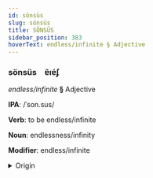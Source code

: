 ```yaml
---
id: sönsüs
slug: sönsüs
title: SÖNSÜS
sidebar_position: 383
hoverText: endless/infinite § Adjective
---
```


### sönsüs&emsp;<span kind="abugida">ɐ̃ıɐ́ʄ</span>

*endless/infinite* **§** Adjective

**IPA**: /ˈson.sus/

**Verb**: to be endless/infinite

**Noun**: endlessness/infinity

**Modifier**: endless/infinite

<details>
    <summary>Origin</summary>
    Turkish sonsuz /sɔn.súz/<br/>
    <em>Turkic Language Family</em>
</details>